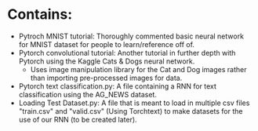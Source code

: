 # Contains:
- Pytroch MNIST tutorial: Thoroughly commented basic neural network for MNIST dataset for people to learn/reference off of.
- Pytorch convolutional tutorial: Another tutorial in further depth with Pytorch using the Kaggle Cats & Dogs neural network.
  - Uses image manipulation library for the Cat and Dog images rather than importing pre-processed images for data.
- Pytorch text classification.py: A file containing a RNN for text classification using the AG_NEWS dataset.
- Loading Test Dataset.py: A file that is meant to load in multiple csv files "train.csv" and "valid.csv" (Using Torchtext) to make datasets for the use of our RNN (to be created later).
